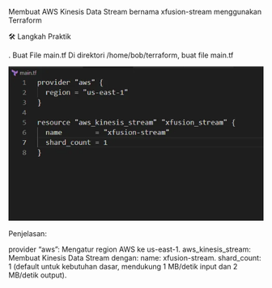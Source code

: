 Membuat AWS Kinesis Data Stream bernama xfusion-stream menggunakan Terraform

🛠 Langkah Praktik

. Buat File main.tf
Di direktori /home/bob/terraform, buat file main.tf

![alt text](image-24.png)

Penjelasan:

provider “aws”: Mengatur region AWS ke us-east-1.
aws_kinesis_stream: Membuat Kinesis Data Stream dengan:
name: xfusion-stream.
shard_count: 1 (default untuk kebutuhan dasar, mendukung 1 MB/detik input dan 2 MB/detik output).

